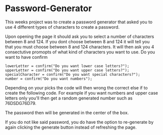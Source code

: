 # Password-Generator

This weeks project was to create a password generator that asked you to use 4 different types of characters to create a password.

Upon opening the page it should ask you to select a number of characters between 8 and 124.
If you dont choose between 8 and 124 it will tell you that you must choose between 8 and 124 characters.
It will then ask you 4 consectutive promopts of what kind of characters you want to use.
Do you want to have confirm

    lowerLetter = confirm("Do you want lower case letters?");
    upperLetter = confirm("Do you want upper case letters?");
    specialCharacter = confirm("Do you want special characters?");
    number = confirm("Do you want numbers");
    
 Depending on your picks the code will then wrong the correct else if to create the following code. 
 For example if you want numbers and upper case letters only you'll then get a random generated number such as 76DSDG76D79.
 
 The password then will be generated in the center of the box. 
 
 If you do not like said password, you do have the option to re-generate by again clicking the generate button instead of refreshing the page.
 
